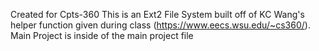 Created for Cpts-360
This is an Ext2 File System built off of KC Wang's helper function given during class (https://www.eecs.wsu.edu/~cs360/).
Main Project is inside of the main project file
